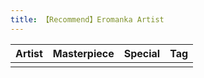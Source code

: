 ```yaml
---
title: 【Recommend】Eromanka Artist
---
```


| Artist | Masterpiece | Special | Tag |
| --- | --- | --- | --- |
| | |  | |